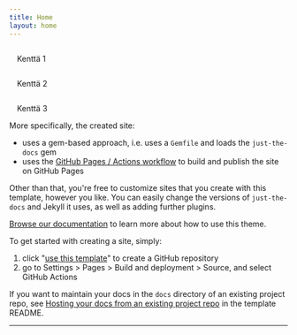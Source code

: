 ```yaml
---
title: Home
layout: home
---
```


<html>
<style>
@import url('https://fonts.googleapis.com/css2?family=Montserrat:ital,wght@0,100..900;1,100..900&display=swap');

:root {
  --yle-blue-color:             rgb(0, 180, 200);
  --violet-color:               rgb(124, 89, 250);
  --deep-blue-color:            rgb(19, 22, 37);
  --deep-blue-alpha-color:      rgba(19, 22, 37, 0.8);
  --deep-blue-alpha-less-color: rgba(19, 22, 37, 0.6);
  --black-color:                rgb(0, 0, 0);
  --white-color:                rgb(255, 255, 255);
  --breaking-color:             rgb(233, 14, 67);
}

.main {
  display: flex;
  justify-content: center;
}

.planssi1 {
  display: flex;
  flex-direction: column;
  background: var(--deep-blue-color);
  padding: 1em;
  margin: 1em .25em 1em .25em;
  align-items: right;
  border-radius: 0.2vw;
  font-weight: 700;
  color: white;
  font-family: "Montserrat";
  overflow: hidden;
}
.kentat {
  padding: 1em 1em 1em 1em;
}

.kentta_1 {
  background: var(--yle-blue-color);
  padding-right: 1em;
  text-align: left;
}

.kentta_2 {
  background: var(--violet-color);
  padding-right: 1em;
  text-align: left;
}

.kentta_3 {
  background: var(--breaking-color);
  padding-right: 1em;
  text-align: left;
}
</style>
<div id="main" class="main">
  <div class="planssi1">
    <div class="kentat kentta_1"><div id="f0">Kenttä 1</div></div>
    <div class="kentat kentta_2"><div id="f1">Kenttä 2</div></div>
    <div class="kentat kentta_3"><div id="f2">Kenttä 3</div></div>
  </div>
</div>
</html>
More specifically, the created site:

- uses a gem-based approach, i.e. uses a `Gemfile` and loads the `just-the-docs` gem
- uses the [GitHub Pages / Actions workflow] to build and publish the site on GitHub Pages

Other than that, you're free to customize sites that you create with this template, however you like. You can easily change the versions of `just-the-docs` and Jekyll it uses, as well as adding further plugins.

[Browse our documentation][Just the Docs] to learn more about how to use this theme.

To get started with creating a site, simply:

1. click "[use this template]" to create a GitHub repository
2. go to Settings > Pages > Build and deployment > Source, and select GitHub Actions

If you want to maintain your docs in the `docs` directory of an existing project repo, see [Hosting your docs from an existing project repo](https://github.com/just-the-docs/just-the-docs-template/blob/main/README.md#hosting-your-docs-from-an-existing-project-repo) in the template README.

----

[^1]: [It can take up to 10 minutes for changes to your site to publish after you push the changes to GitHub](https://docs.github.com/en/pages/setting-up-a-github-pages-site-with-jekyll/creating-a-github-pages-site-with-jekyll#creating-your-site).

[Just the Docs]: https://just-the-docs.github.io/just-the-docs/
[GitHub Pages]: https://docs.github.com/en/pages
[README]: https://github.com/just-the-docs/just-the-docs-template/blob/main/README.md
[Jekyll]: https://jekyllrb.com
[GitHub Pages / Actions workflow]: https://github.blog/changelog/2022-07-27-github-pages-custom-github-actions-workflows-beta/
[use this template]: https://github.com/just-the-docs/just-the-docs-template/generate

